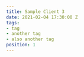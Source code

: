 ```yaml
---
title: Sample Client 3
date: 2021-02-04 17:30:00 Z
tags:
- tag
- another tag
- also another tag
position: 1
---
```


